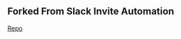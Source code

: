 Forked From Slack Invite Automation
------------
[Repo](https://github.com/outsideris/slack-invite-automation)